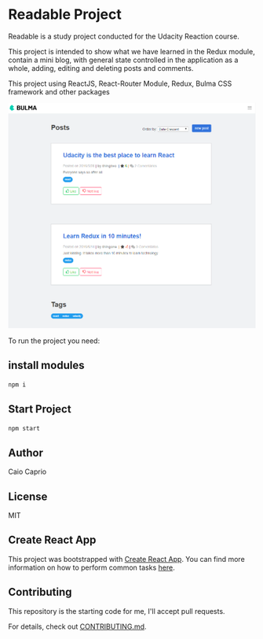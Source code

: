 # Readable Project

Readable is a study project conducted for the Udacity Reaction course.

This project is intended to show what we have learned in the Redux module, contain a mini blog, with general state controlled in the application as a whole, adding, editing and deleting posts and comments.

This project using ReactJS, React-Router Module, Redux, Bulma CSS framework and other packages

![Readable](/.picturesForReadme/readable.png)

To run the project you need:

## install modules

```sh
npm i
```

## Start Project

```sh
npm start
```

## Author

Caio Caprio

## License

MIT

## Create React App

This project was bootstrapped with [Create React App](https://github.com/facebookincubator/create-react-app). You can find more information on how to perform common tasks [here](https://github.com/facebookincubator/create-react-app/blob/master/packages/react-scripts/template/README.md).

## Contributing

This repository is the starting code for me, I'll accept pull requests.

For details, check out [CONTRIBUTING.md](CONTRIBUTING.md).